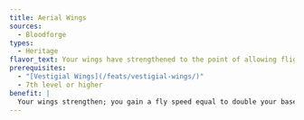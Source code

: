 ```yaml
---
title: Aerial Wings
sources:
  - Bloodforge
types:
  - Heritage
flavor_text: Your wings have strengthened to the point of allowing flight.
prerequisites:
  - "[Vestigial Wings](/feats/vestigial-wings/)"
  - 7th level or higher
benefit: |
  Your wings strengthen; you gain a fly speed equal to double your base land speed with good maneuverability.
---
```

